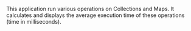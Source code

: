 This application run various operations on Collections and Maps.
It calculates and displays the average execution time of these operations (time in milliseconds).